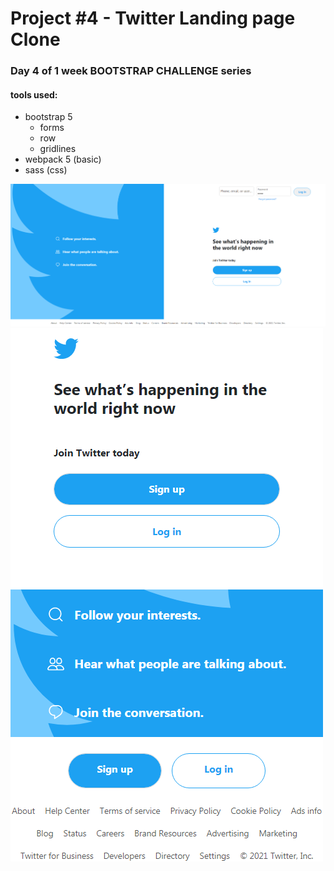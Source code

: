 # Project #4 - Twitter Landing page Clone
### Day 4 of 1 week BOOTSTRAP CHALLENGE series

#### tools used:
* bootstrap 5
    * forms
    * row
    * gridlines
* webpack 5 (basic)
* sass (css)

<img src="./snap.png">

<img src="./snap2.png">